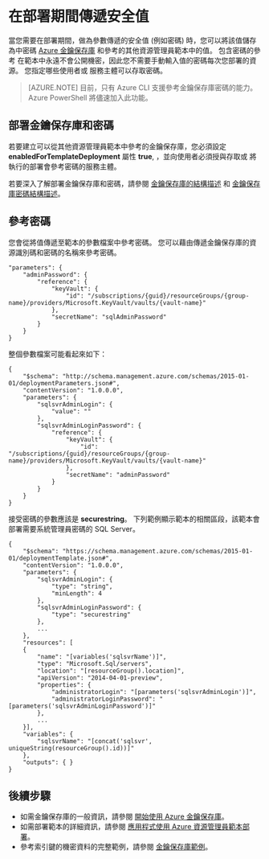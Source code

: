 <properties
   pageTitle="透過資源管理員範本使用金鑰保存庫密碼 | Microsoft Azure"
   description="示範如何在部署期間從金鑰保存庫中傳遞密碼做為參數。"
   services="azure-resource-manager,key-vault"
   documentationCenter="na"
   authors="tfitzmac"
   manager="wpickett"
   editor=""/>

<tags
   ms.service="azure-resource-manager"
   ms.devlang="na"
   ms.topic="article"
   ms.tgt_pltfrm="na"
   ms.workload="na"
   ms.date="12/15/2015"
   ms.author="tomfitz"/>

# 在部署期間傳遞安全值

當您需要在部署期間，做為參數傳遞的安全值 (例如密碼) 時，您可以將該值儲存為中密碼 [Azure 金鑰保存庫](./key-vault/key-vault-whatis.md) 和參考的其他資源管理員範本中的值。 包含密碼的參考 
在範本中永遠不會公開機密，因此您不需要手動輸入值的密碼每次您部署的資源。 您指定哪些使用者或 
服務主體可以存取密碼。  

> [AZURE.NOTE] 目前，只有 Azure CLI 支援參考金鑰保存庫密碼的能力。 Azure PowerShell 將儘速加入此功能。 

## 部署金鑰保存庫和密碼

若要建立可以從其他資源管理員範本中參考的金鑰保存庫，您必須設定 **enabledForTemplateDeployment** 屬性 **true**, ，並向使用者必須授與存取或 
將執行的部署會參考密碼的服務主體。

若要深入了解部署金鑰保存庫和密碼，請參閱 
[金鑰保存庫的結構描述](resource-manager-template-keyvault.md) 和 [金鑰保存庫密碼結構描述](resource-manager-template-keyvault-secret.md)。

## 參考密碼

您會從將值傳遞至範本的參數檔案中參考密碼。 您可以藉由傳遞金鑰保存庫的資源識別碼和密碼的名稱來參考密碼。

    "parameters": {
        "adminPassword": {
            "reference": {
                "keyVault": {
                    "id": "/subscriptions/{guid}/resourceGroups/{group-name}/providers/Microsoft.KeyVault/vaults/{vault-name}"
                }, 
                "secretName": "sqlAdminPassword" 
            } 
        }
    }

整個參數檔案可能看起來如下：

    {
        "$schema": "http://schema.management.azure.com/schemas/2015-01-01/deploymentParameters.json#",
        "contentVersion": "1.0.0.0",
        "parameters": {
            "sqlsvrAdminLogin": {
                "value": ""
            },
            "sqlsvrAdminLoginPassword": {
                "reference": {
                    "keyVault": {
                        "id": "/subscriptions/{guid}/resourceGroups/{group-name}/providers/Microsoft.KeyVault/vaults/{vault-name}"
                    },
                    "secretName": "adminPassword"
                }
            }
        }
    }

接受密碼的參數應該是 **securestring**。 下列範例顯示範本的相關區段，該範本會部署需要系統管理員密碼的 SQL Server。

    {
        "$schema": "https://schema.management.azure.com/schemas/2015-01-01/deploymentTemplate.json#",
        "contentVersion": "1.0.0.0",
        "parameters": {
            "sqlsvrAdminLogin": {
                "type": "string",
                "minLength": 4
            },
            "sqlsvrAdminLoginPassword": {
                "type": "securestring"
            },
            ...
        },
        "resources": [
        {
            "name": "[variables('sqlsvrName')]",
            "type": "Microsoft.Sql/servers",
            "location": "[resourceGroup().location]",
            "apiVersion": "2014-04-01-preview",
            "properties": {
                "administratorLogin": "[parameters('sqlsvrAdminLogin')]",
                "administratorLoginPassword": "[parameters('sqlsvrAdminLoginPassword')]"
            },
            ...
        }],
        "variables": {
            "sqlsvrName": "[concat('sqlsvr', uniqueString(resourceGroup().id))]"
        },
        "outputs": { }
    }




## 後續步驟

- 如需金鑰保存庫的一般資訊，請參閱 [開始使用 Azure 金鑰保存庫](./key-vault/key-vault-get-started.md)。
- 如需部署範本的詳細資訊，請參閱 [應用程式使用 Azure 資源管理員範本部署](resource-group-template-deploy.md)。
- 參考索引鍵的機密資料的完整範例，請參閱 [金鑰保存庫範例](https://github.com/rjmax/ArmExamples/tree/master/keyvaultexamples)。


